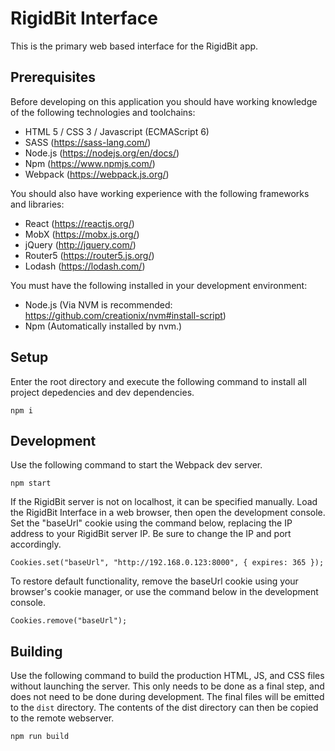 # RigidBit Interface

This is the primary web based interface for the RigidBit app.

## Prerequisites

Before developing on this application you should have working knowledge of the following technologies and toolchains:

* HTML 5 / CSS 3 / Javascript (ECMAScript 6)
* SASS (https://sass-lang.com/)
* Node.js (https://nodejs.org/en/docs/)
* Npm (https://www.npmjs.com/)
* Webpack (https://webpack.js.org/)

You should also have working experience with the following frameworks and libraries:

* React (https://reactjs.org/)
* MobX (https://mobx.js.org/)
* jQuery (http://jquery.com/)
* Router5 (https://router5.js.org/)
* Lodash (https://lodash.com/)

You must have the following installed in your development environment:

* Node.js (Via NVM is recommended: https://github.com/creationix/nvm#install-script)
* Npm (Automatically installed by nvm.)

## Setup

Enter the root directory and execute the following command to install all project depedencies and dev dependencies.

```
npm i
```

## Development

Use the following command to start the Webpack dev server.

```
npm start
```

If the RigidBit server is not on localhost, it can be specified manually. Load the RigidBit Interface in a web browser, then open the development console. Set the "baseUrl" cookie using the command below, replacing the IP address to your RigidBit server IP. Be sure to change the IP and port accordingly.

```
Cookies.set("baseUrl", "http://192.168.0.123:8000", { expires: 365 });
```

To restore default functionality, remove the baseUrl cookie using your browser's cookie manager, or use the command below in the development console.

```
Cookies.remove("baseUrl");
```

## Building

Use the following command to build the production HTML, JS, and CSS files without launching the server. This only needs to be done as a final step, and does not need to be done during development. The final files will be emitted to the `dist` directory. The contents of the dist directory can then be copied to the remote webserver.

```
npm run build
```